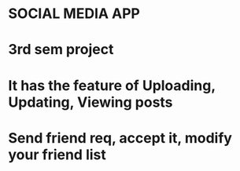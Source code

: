 # SOCIAL MEDIA APP
# 3rd sem project
# It has the feature of Uploading, Updating, Viewing posts
# Send friend req, accept it, modify your friend list